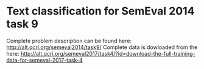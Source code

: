 # Text classification for SemEval 2014 task 9

Complete problem description can be found here: http://alt.qcri.org/semeval2014/task9/
Complete data is dowloaded from the here: http://alt.qcri.org/semeval2017/task4/?id=download-the-full-training-data-for-semeval-2017-task-4
